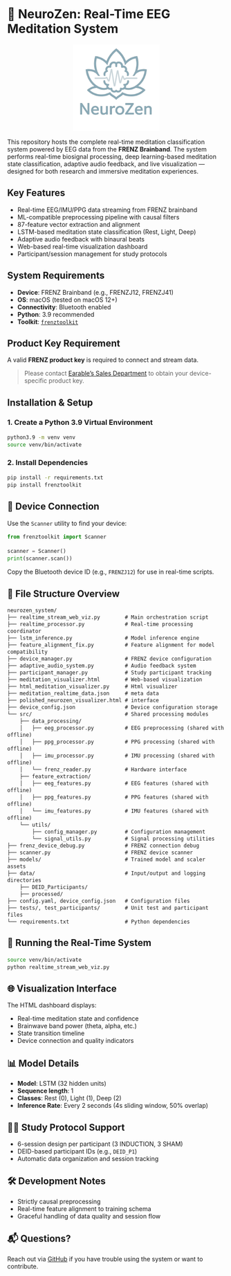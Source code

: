 # 🧠 NeuroZen: Real-Time EEG Meditation System

<div align="center">
  <img src="Logo/Logo1.png" alt="NeuroZen Logo" width="200"/>
</div>

This repository hosts the complete real-time meditation classification system powered by EEG data from the **FRENZ Brainband**. The system performs real-time biosignal processing, deep learning-based meditation state classification, adaptive audio feedback, and live visualization — designed for both research and immersive meditation experiences.

## Key Features

- Real-time EEG/IMU/PPG data streaming from FRENZ brainband
- ML-compatible preprocessing pipeline with causal filters
- 87-feature vector extraction and alignment
- LSTM-based meditation state classification (Rest, Light, Deep)
- Adaptive audio feedback with binaural beats
- Web-based real-time visualization dashboard
- Participant/session management for study protocols

## System Requirements

- **Device**: FRENZ Brainband (e.g., FRENZJ12, FRENZJ41)
- **OS**: macOS (tested on macOS 12+)
- **Connectivity**: Bluetooth enabled
- **Python**: 3.9 recommended
- **Toolkit**: [`frenztoolkit`](https://pypi.org/project/frenztoolkit/)

## Product Key Requirement

A valid **FRENZ product key** is required to connect and stream data.
> Please contact [Earable’s Sales Department](https://earable.ai) to obtain your device-specific product key.

## Installation & Setup

### 1. Create a Python 3.9 Virtual Environment

```bash
python3.9 -m venv venv
source venv/bin/activate
```

### 2. Install Dependencies

```bash
pip install -r requirements.txt
pip install frenztoolkit
```

## 🔗 Device Connection

Use the `Scanner` utility to find your device:

```python
from frenztoolkit import Scanner

scanner = Scanner()
print(scanner.scan())
```

Copy the Bluetooth device ID (e.g., `FRENZJ12`) for use in real-time scripts.

## 📂 File Structure Overview

```
neurozen_system/                   
├── realtime_stream_web_viz.py        # Main orchestration script
├── realtime_processor.py             # Real-time processing coordinator
├── lstm_inference.py                 # Model inference engine
├── feature_alignment_fix.py          # Feature alignment for model compatibility
├── device_manager.py                 # FRENZ device configuration
├── adaptive_audio_system.py          # Audio feedback system
├── participant_manager.py            # Study participant tracking
├── meditation_visualizer.html        # Web-based visualization
├── html_meditation_visualizer.py     # Html visualizer
├── meditation_realtime_data.json     # meta data   
├── polished_neurozen_visualizer.html # interface
├── device_config.json                # Device configuration storage
└── src/                              # Shared processing modules
    ├── data_processing/
    │   ├── eeg_processor.py          # EEG preprocessing (shared with offline)
    │   ├── ppg_processor.py          # PPG processing (shared with offline)
    │   ├── imu_processor.py          # IMU processing (shared with offline)
    │   └── frenz_reader.py           # Hardware interface
    ├── feature_extraction/
    │   ├── eeg_features.py           # EEG features (shared with offline)
    │   ├── ppg_features.py           # PPG features (shared with offline)
    │   └── imu_features.py           # IMU features (shared with offline)
    └── utils/
        ├── config_manager.py         # Configuration management
        └── signal_utils.py           # Signal processing utilities
├── frenz_device_debug.py             # FRENZ connection debug
├── scanner.py                        # FRENZ device scanner 
├── models/                           # Trained model and scaler assets
├── data/                             # Input/output and logging directories
    ├── DEID_Participants/
    ├── processed/
├── config.yaml, device_config.json   # Configuration files
├── tests/, test_participants/        # Unit test and participant files
└── requirements.txt                  # Python dependencies
```

## 🧪 Running the Real-Time System

```bash
source venv/bin/activate
python realtime_stream_web_viz.py
```

## 🌐 Visualization Interface

The HTML dashboard displays:
- Real-time meditation state and confidence
- Brainwave band power (theta, alpha, etc.)
- State transition timeline
- Device connection and quality indicators

## 📊 Model Details

- **Model**: LSTM (32 hidden units)
- **Sequence length**: 1
- **Classes**: Rest (0), Light (1), Deep (2)
- **Inference Rate**: Every 2 seconds (4s sliding window, 50% overlap)

## 🧘‍♀️ Study Protocol Support

- 6-session design per participant (3 INDUCTION, 3 SHAM)
- DEID-based participant IDs (e.g., `DEID_P1`)
- Automatic data organization and session tracking

## 🛠️ Development Notes

- Strictly causal preprocessing
- Real-time feature alignment to training schema
- Graceful handling of data quality and session flow

## 📬 Questions?

Reach out via [GitHub](https://github.com/yamachang/) if you have trouble using the system or want to contribute.
